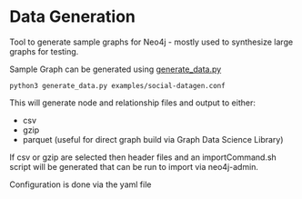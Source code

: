 # Data Generation

Tool to generate sample graphs for Neo4j - mostly used to synthesize large graphs for testing.

Sample Graph can be generated using [generate_data.py](./datagen/generate_data.py)

```
python3 generate_data.py examples/social-datagen.conf
```

This will generate node and relationship files and output to either:

* csv
* gzip
* parquet (useful for direct graph build via Graph Data Science Library)

If csv or gzip are selected then header files and an importCommand.sh script will be generated that can be run to import via neo4j-admin.

Configuration is done via the yaml file
